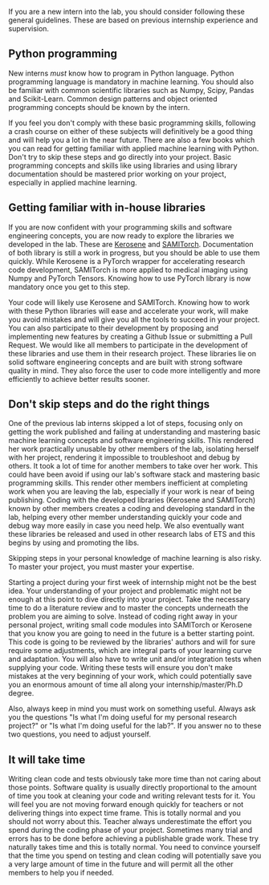 If you are a new intern into the lab, you should consider following these general guidelines. These are based on 
previous internship experience and supervision.   


## Python programming

New interns *must* know how to program in Python language. Python programming language is mandatory in machine learning.
You should also be familiar with common scientific libraries such as Numpy, Scipy, Pandas and Scikit-Learn. Common
design patterns and object oriented programming concepts should be known by the intern.

If you feel you don't comply with these basic programming skills, following a crash course on either of these 
subjects will definitively be a good thing and will help you a lot in the near future. There are also a few books 
which you can read for getting familiar with applied machine learning with Python. Don't try to skip these steps 
and go directly into your project. Basic programming concepts and skills like using libraries and using library
documentation should be mastered prior working on your project, especially in applied machine learning.


## Getting familiar with in-house libraries

If you are now confident with your programming skills and software engineering concepts, you are now ready to explore
the libraries we developed in the lab. These are [Kerosene](https://github.com/banctilrobitaille/kerosene/tree/master/kerosene)
and [SAMITorch](https://github.com/sami-ets/SAMITorch). Documentation of both library is still a work in progress, but
you should be able to use them quickly. While Kerosene is a PyTorch wrapper for accelerating research code development,
SAMITorch is more applied to medical imaging using Numpy and PyTorch Tensors. Knowing how to use PyTorch library is 
now mandatory once you get to this step.

Your code will likely use Kerosene and SAMITorch. Knowing how to work with these Python libraries will ease and 
accelerate your work, will make you avoid mistakes and will give you all the tools to succeed in your project. You 
can also participate to their development by proposing and implementing new features by creating a Github Issue or 
submitting a Pull Request. We would like all members to participate in the development of these libraries and use them
in their research project. These libraries lie on solid software engineering concepts and are built with strong 
software quality in mind. They also force the user to code more intelligently and more efficiently to achieve better
results sooner.


## Don't skip steps and do the right things

One of the previous lab interns skipped a lot of steps, focusing only on getting the work published and failing at 
understanding and mastering basic machine learning concepts and software engineering skills. This rendered her work
practically unusable by other members of the lab, isolating herself with her project, rendering it impossible to 
troubleshoot and debug by others. It took a lot of time for another members to take over her work. This could have
been avoid if using our lab's software stack and mastering basic programming skills. This render other members 
inefficient at completing work when you are leaving the lab, especially if your work is near of being publishing.
Coding with the developed libraries (Kerosene and SAMITorch) known by other members creates a coding and developing 
standard in the lab, helping every other member understanding quickly your code and debug way more easily in case you 
need help. We also eventually want these libraries be released and used in other research labs of ETS and this begins
by using and promoting the libs.

Skipping steps in your personal knowledge of machine learning is also risky. To master your project, you must master
your expertise. 

Starting a project during your first week of internship might not be the best idea. Your understanding of your project
and problematic might not be enough at this point to dive directly into your project. Take the necessary time to do a
literature review and to master the concepts underneath the problem you are aiming to solve. Instead of coding right 
away in your personal project, writing small code modules into SAMITorch or Kerosene that you know you are going to need 
in the future is a better starting point. This code is going to be reviewed by the libraries' authors and will for sure 
require some adjustments, which are integral parts of your learning curve and adaptation. You will also have to write
unit and/or integration tests when supplying your code. Writing these tests will ensure you don't make mistakes at the
very beginning of your work, which could potentially save you an enormous amount of time all along your 
internship/master/Ph.D degree.

Also, always keep in mind you must work on something useful. Always ask you the questions "Is what I'm doing useful for
my personal research project?" or "Is what I'm doing useful for the lab?". If you answer no to these two questions, you
need to adjust yourself. 


## It will take time

Writing clean code and tests obviously take more time than not caring about those points. Software quality is usually 
directly proportional to the amount of time you took at cleaning your code and writing relevant tests for it. You will
feel you are not moving forward enough quickly for teachers or not delivering things into expect time frame. This is 
totally normal and you should not worry about this. Teacher always underestimate the effort you spend during the coding
phase of your project. Sometimes many trial and errors has to be done before achieving a publishable grade work. These 
try naturally takes time and this is totally normal. You need to convince yourself that the time you spend on testing
and clean coding will potentially save you a very large amount of time in the future and will permit all the other
members to help you if needed.
